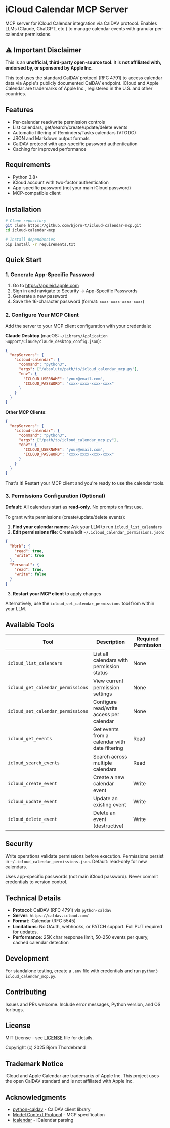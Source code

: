 # iCloud Calendar MCP Server

MCP server for iCloud Calendar integration via CalDAV protocol. Enables LLMs (Claude, ChatGPT, etc.) to manage calendar events with granular per-calendar permissions.

## ⚠️ Important Disclaimer

This is an **unofficial, third-party open-source tool**. It is **not affiliated with, endorsed by, or sponsored by Apple Inc.**

This tool uses the standard CalDAV protocol (RFC 4791) to access calendar data via Apple's publicly documented CalDAV endpoint. iCloud and Apple Calendar are trademarks of Apple Inc., registered in the U.S. and other countries.

## Features

- Per-calendar read/write permission controls
- List calendars, get/search/create/update/delete events
- Automatic filtering of Reminders/Tasks calendars (VTODO)
- JSON and Markdown output formats
- CalDAV protocol with app-specific password authentication
- Caching for improved performance

## Requirements

- Python 3.8+
- iCloud account with two-factor authentication
- App-specific password (not your main iCloud password)
- MCP-compatible client

## Installation

```bash
# Clone repository
git clone https://github.com/bjorn-t/icloud-calendar-mcp.git
cd icloud-calendar-mcp

# Install dependencies
pip install -r requirements.txt
```

## Quick Start

### 1. Generate App-Specific Password

1. Go to https://appleid.apple.com
2. Sign in and navigate to Security → App-Specific Passwords
3. Generate a new password
4. Save the 16-character password (format: `xxxx-xxxx-xxxx-xxxx`)

### 2. Configure Your MCP Client

Add the server to your MCP client configuration with your credentials:

**Claude Desktop** (macOS: `~/Library/Application Support/Claude/claude_desktop_config.json`):

```json
{
  "mcpServers": {
    "icloud-calendar": {
      "command": "python3",
      "args": ["/absolute/path/to/icloud_calendar_mcp.py"],
      "env": {
        "ICLOUD_USERNAME": "your@email.com",
        "ICLOUD_PASSWORD": "xxxx-xxxx-xxxx-xxxx"
      }
    }
  }
}
```

**Other MCP Clients**:

```json
{
  "mcpServers": {
    "icloud-calendar": {
      "command": "python3",
      "args": ["/path/to/icloud_calendar_mcp.py"],
      "env": {
        "ICLOUD_USERNAME": "your@email.com",
        "ICLOUD_PASSWORD": "xxxx-xxxx-xxxx-xxxx"
      }
    }
  }
}
```

That's it! Restart your MCP client and you're ready to use the calendar tools.

### 3. Permissions Configuration (Optional)

**Default**: All calendars start as **read-only**. No prompts on first use.

To grant write permissions (create/update/delete events):

1. **Find your calendar names**: Ask your LLM to run `icloud_list_calendars`
2. **Edit permissions file**: Create/edit `~/.icloud_calendar_permissions.json`:

```json
{
  "Work": {
    "read": true,
    "write": true
  },
  "Personal": {
    "read": true,
    "write": false
  }
}
```

3. **Restart your MCP client** to apply changes

Alternatively, use the `icloud_set_calendar_permissions` tool from within your LLM.

## Available Tools

| Tool | Description | Required Permission |
|------|-------------|---------------------|
| `icloud_list_calendars` | List all calendars with permission status | None |
| `icloud_get_calendar_permissions` | View current permission settings | None |
| `icloud_set_calendar_permissions` | Configure read/write access per calendar | None |
| `icloud_get_events` | Get events from a calendar with date filtering | Read |
| `icloud_search_events` | Search across multiple calendars | Read |
| `icloud_create_event` | Create a new calendar event | Write |
| `icloud_update_event` | Update an existing event | Write |
| `icloud_delete_event` | Delete an event (destructive) | Write |

## Security

Write operations validate permissions before execution. Permissions persist in `~/.icloud_calendar_permissions.json`. Default: read-only for new calendars.

Uses app-specific passwords (not main iCloud password). Never commit credentials to version control.

## Technical Details

- **Protocol**: CalDAV (RFC 4791) via `python-caldav`
- **Server**: `https://caldav.icloud.com/`
- **Format**: iCalendar (RFC 5545)
- **Limitations**: No OAuth, webhooks, or PATCH support. Full PUT required for updates.
- **Performance**: 25K char response limit, 50-250 events per query, cached calendar detection

## Development

For standalone testing, create a `.env` file with credentials and run `python3 icloud_calendar_mcp.py`.

## Contributing

Issues and PRs welcome. Include error messages, Python version, and OS for bugs.

## License

MIT License - see [LICENSE](LICENSE) file for details.

Copyright (c) 2025 Björn Thordebrand

## Trademark Notice

iCloud and Apple Calendar are trademarks of Apple Inc. This project uses the open CalDAV standard and is not affiliated with Apple Inc.

## Acknowledgments

- [python-caldav](https://github.com/python-caldav/caldav) - CalDAV client library
- [Model Context Protocol](https://modelcontextprotocol.io/) - MCP specification
- [icalendar](https://github.com/collective/icalendar) - iCalendar parsing
